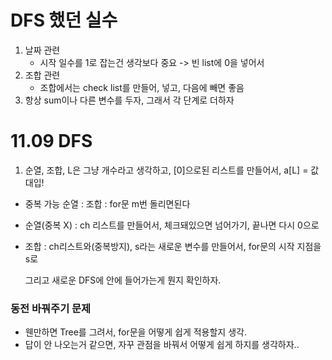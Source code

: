 # DFS 했던 실수

1. 날짜 관련
   - 시작 일수를 1로 잡는건 생각보다 중요 -> 빈 list에 0을 넣어서
2. 조합 관련
   - 조합에서는 check list를 만들어, 넣고, 다음에 빼면 좋음
3. 항상 sum이나 다른 변수를 두자, 그래서 각 단계로 더하자



# 11.09 DFS

1. 순열, 조합, L은 그냥 개수라고 생각하고, [0]으로된 리스트를 만들어서, a[L] = 값 대입!



- 중복 가능 순열 : 조합 : for문 m번 돌리면된다

- 순열(중복 X) : ch 리스트를 만들어서, 체크돼있으면 넘어가기, 끝나면 다시 0으로

- 조합 : ch리스트와(중복방지), s라는 새로운 변수를 만들어서, for문의 시작 지점을 s로

  그리고 새로운 DFS에 안에 들어가는게 뭔지 확인하자.



### 동전 바꿔주기 문제

- 웬만하면 Tree를 그려서, for문을 어떻게 쉽게 적용할지 생각.
- 답이 안 나오는거 같으면, 자꾸 관점을 바꿔서 어떻게 쉽게 하지를 생각하자..




